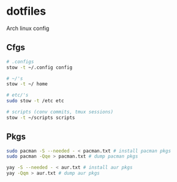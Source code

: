 # dotfiles

Arch linux config

## Cfgs
```bash
# .configs 
stow -t ~/.config config

# ~/'s
stow -t ~/ home

# etc/'s
sudo stow -t /etc etc

# scripts (conv commits, tmux sessions)
stow -t ~/scripts scripts
```

## Pkgs

```bash
sudo pacman -S --needed - < pacman.txt # install pacman pkgs
sudo pacman -Qqe > pacman.txt # dump pacman pkgs

yay -S --needed - < aur.txt # install aur pkgs
yay -Qqm > aur.txt # dump aur pkgs
```
